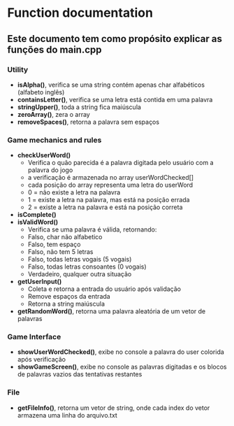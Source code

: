 # Function documentation
## Este documento tem como propósito explicar as funções do main.cpp

### Utility
- **isAlpha()**, verifica se uma string contém apenas char alfabéticos (alfabeto inglês)
- **containsLetter()**, verifica se uma letra está contida em uma palavra
- **stringUpper()**, toda a string fica maiúscula
- **zeroArray()**, zera o array
- **removeSpaces()**, retorna a palavra sem espaços

### Game mechanics and rules
- **checkUserWord()**
    - Verifica o quão parecida é a palavra digitada pelo usuário com a palavra do jogo
    - a verificação é armazenada no array userWordChecked[]
    - cada posição do array representa uma letra do userWord
    - 0 = não existe a letra na palavra
    - 1 = existe a letra na palavra, mas está na posição errada
    - 2 = existe a letra na palavra e está na posição correta
- **isComplete()**
- **isValidWord()**
    - Verifica se uma palavra é válida, retornando:
    - Falso, char não alfabetico
    - Falso, tem espaço
    - Falso, não tem 5 letras
    - Falso, todas letras vogais (5 vogais)
    - Falso, todas letras consoantes (0 vogais)
    - Verdadeiro, qualquer outra situação
- **getUserInput()**
    - Coleta e retorna a entrada do usuário após validação
    - Remove espaços da entrada
    - Retorna a string maiúscula
- **getRandomWord()**, retorna uma palavra aleatória de um vetor de palavras

### Game Interface
- **showUserWordChecked()**, exibe no console a palavra do user colorida após verificação
- **showGameScreen()**, exibe no console as palavras digitadas e os blocos de palavras vazios das tentativas restantes

### File
- **getFileInfo()**, retorna um vetor de string, onde cada index do vetor armazena uma linha do arquivo.txt